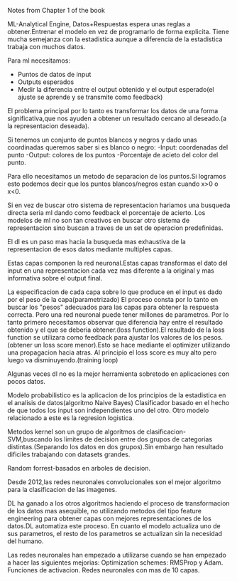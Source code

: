 Notes from Chapter 1 of the book

ML-Analytical Engine, Datos+Respuestas espera unas reglas a obtener.Entrenar el modelo en vez de programarlo de forma explicita.
Tiene mucha semejanza con la estadistica aunque a diferencia de la estadistica trabaja con muchos datos.

Para ml necesitamos:
- Puntos de datos de input
- Outputs esperados
- Medir la diferencia entre el output obtenido y el output esperado(el ajuste se aprende y se transmite como feedback)

El problema principal por lo tanto es transformar los datos de una forma significativa,que nos ayuden a obtener un resultado cercano al deseado.(a la representacion deseada).

Si tenemos un conjunto de puntos blancos y negros y dado unas coordinadas queremos saber si es blanco o negro:
-Input: coordenadas del punto
-Output: colores de los puntos
-Porcentaje de acieto del color del punto.

Para ello necesitamos un metodo de separacion de los puntos.Si logramos esto podemos decir que los puntos blancos/negros estan cuando x>0 o x<0.

Si en vez de buscar otro sistema de representacion hariamos una busqueda directa seria ml dando como feedback el porcentaje de acierto.
Los modelos de ml no son tan creativos en buscar otro sistema de representacion sino buscan a traves de un set de operacion predefinidas.

El dl es un paso mas hacia la busqueda mas exhaustiva de la representacion de esos datos mediante multiples capas.

Estas capas componen la red neuronal.Estas capas transformas el dato del input en una representacion cada vez mas diferente a la original y mas informativa sobre el output final.

La especificacion de cada capa sobre lo que produce en el input es dado por el peso de la capa(parametrizado)
El proceso consta por lo tanto en buscar los "pesos" adecuados para las capas para obtener la respuesta correcta.
Pero una red neuronal puede tener millones de parametros.
Por lo tanto primero necesitamos observar que diferencia hay entre el resultado obtenido y el que se deberia obtener.(loss function).El resultado de la loss function se utilizara como feedback para ajustar los valores de los pesos.(obtener un loss score menor).Esto se hace mediante el optimizer utilizando una propagacion hacia atras.
Al principio el loss score es muy alto pero luego va disminuyendo.(training loop)

Algunas veces dl no es la mejor herramienta sobretodo en aplicaciones con pocos datos.

Modelo probabilistico es la aplicacion de los principios de la estadistica en el analisis de datos(algoritmo Naive Bayes)
Clasificador basado en el hecho de que todos los input son independientes uno del otro. Otro modelo relacionado a este es la regresion logistica.

Metodos kernel son un grupo de algoritmos de clasificacion- SVM,buscando los limites de decision entre dos grupos de categorias distintas.(Separando los datos en dos grupos).Sin embargo han resultado dificiles trabajando con datasets grandes.

Random forrest-basados en arboles de decision.

Desde 2012,las redes neuronales convolucionales son el mejor algoritmo para la clasificacion de las imagenes.

DL ha ganado a los otros algoritmos haciendo el proceso de transformacion de los datos mas asequible, no utilizando metodos del tipo feature engineering para obtener capas con mejores representaciones de los datos.DL automatiza este proceso.
En cuanto el modelo actualiza uno de sus parametros, el resto de los parametros se actualizan sin la necesidad del humano.

Las redes neuronales han empezado a utilizarse cuando se han empezado a hacer las siguientes mejorias:
Optimization schemes: RMSProp y Adam.
Funciones de activacion.
Redes neuronales con mas de 10 capas.


